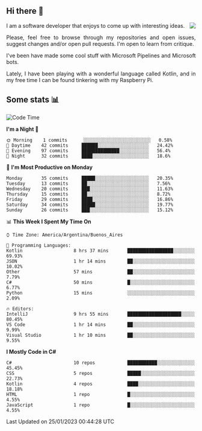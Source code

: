 ## Hi there :slightly_smiling_face:

<img src="https://github-readme-stats.vercel.app/api?username=victorgrycuk&show_icons=true&count_private=true&title_color=F7941E&icon_color=F7941E" align="right">

<p align="justify">
I am a software developer that enjoys to come up with interesting ideas.
<p/>

<p align= "justify">
Please, feel free to browse through my repositories and open issues, suggest changes and/or open pull requests. I'm open to learn from critique.
<p/>


<p align= "justify">
I've been have made some cool stuff with Microsoft Pipelines and Microsoft bots.
<p/>

<p align= "justify">
Lately, I have been playing with a wonderful language called Kotlin, and in my free time I can be found tinkering with my Raspberry Pi.
<p/>

## Some stats :bar_chart:
<!--START_SECTION:waka-->
![Code Time](http://img.shields.io/badge/Code%20Time-1%2C302%20hrs-blue)

**I'm a Night 🦉** 

```text
🌞 Morning    1 commits      ░░░░░░░░░░░░░░░░░░░░░░░░░   0.58% 
🌆 Daytime    42 commits     ██████░░░░░░░░░░░░░░░░░░░   24.42% 
🌃 Evening    97 commits     ██████████████░░░░░░░░░░░   56.4% 
🌙 Night      32 commits     ████░░░░░░░░░░░░░░░░░░░░░   18.6%

```
📅 **I'm Most Productive on Monday** 

```text
Monday       35 commits     █████░░░░░░░░░░░░░░░░░░░░   20.35% 
Tuesday      13 commits     ██░░░░░░░░░░░░░░░░░░░░░░░   7.56% 
Wednesday    20 commits     ███░░░░░░░░░░░░░░░░░░░░░░   11.63% 
Thursday     15 commits     ██░░░░░░░░░░░░░░░░░░░░░░░   8.72% 
Friday       29 commits     ████░░░░░░░░░░░░░░░░░░░░░   16.86% 
Saturday     34 commits     █████░░░░░░░░░░░░░░░░░░░░   19.77% 
Sunday       26 commits     ███░░░░░░░░░░░░░░░░░░░░░░   15.12%

```


📊 **This Week I Spent My Time On** 

```text
⌚︎ Time Zone: America/Argentina/Buenos_Aires

💬 Programming Languages: 
Kotlin                   8 hrs 37 mins       █████████████████░░░░░░░░   69.93% 
JSON                     1 hr 14 mins        ██░░░░░░░░░░░░░░░░░░░░░░░   10.02% 
Other                    57 mins             ██░░░░░░░░░░░░░░░░░░░░░░░   7.79% 
C#                       50 mins             █░░░░░░░░░░░░░░░░░░░░░░░░   6.77% 
Python                   15 mins             ░░░░░░░░░░░░░░░░░░░░░░░░░   2.09%

🔥 Editors: 
IntelliJ                 9 hrs 55 mins       ████████████████████░░░░░   80.45% 
VS Code                  1 hr 14 mins        ██░░░░░░░░░░░░░░░░░░░░░░░   9.99% 
Visual Studio            1 hr 10 mins        ██░░░░░░░░░░░░░░░░░░░░░░░   9.55%

```

**I Mostly Code in C#** 

```text
C#                       10 repos            ███████████░░░░░░░░░░░░░░   45.45% 
CSS                      5 repos             █████░░░░░░░░░░░░░░░░░░░░   22.73% 
Kotlin                   4 repos             ████░░░░░░░░░░░░░░░░░░░░░   18.18% 
HTML                     1 repo              █░░░░░░░░░░░░░░░░░░░░░░░░   4.55% 
JavaScript               1 repo              █░░░░░░░░░░░░░░░░░░░░░░░░   4.55%

```



 Last Updated on 25/01/2023 00:44:28 UTC
<!--END_SECTION:waka-->
